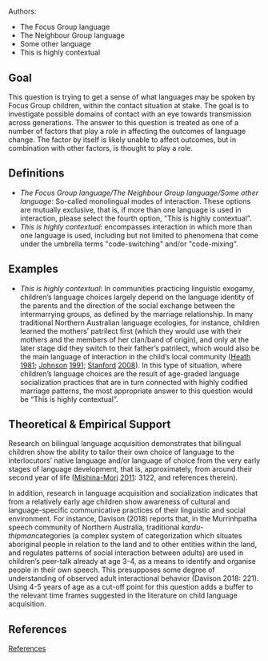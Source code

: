 # [](ContributionTable?__template__=property.md&property=name#cldf:T4)

Authors: [](ContributionTable?__template__=property.md&property=contributor#cldf:T4)
- The Focus Group language
- The Neighbour Group language
- Some other language
- This is highly contextual

## Goal

This question is trying to get a sense of what languages may be spoken by Focus Group children, within the contact situation at stake. The goal is to investigate possible domains of contact with an eye towards transmission across generations. The answer to this question is treated as one of a number of factors that play a role in affecting the outcomes of language change. The factor by itself is likely unable to affect outcomes, but in combination with other factors, is thought to play a role.


## Definitions

- *The Focus Group language/The Neighbour Group language/Some other language*: So-called monolingual modes of interaction. These options are mutually exclusive, that is, if more than one language is used in interaction, please select the fourth option, "This is highly contextual”.
- *This is highly contextual*: encompasses interaction in which more than one language is used, including but not limited to phenomena that come under the umbrella terms "code-switching" and/or "code-mixing".

## Examples

- *This is highly contextual*: In communities practicing linguistic exogamy, children’s language choices largely depend on the language identity of the parents and the direction of the social exchange between the intermarrying groups, as defined by the marriage relationship. In many traditional Northern Australian language ecologies, for instance, children learned the mothers’ patrilect first (which they would use with their mothers and the members of her clan/band of origin), and only at the later stage did they switch to their father’s patrilect, which would also be the main language of interaction in the child’s local community ([Heath](sources.bib?ref&with_internal_ref_link&keep_label#cldf:Heath1981) [1981](sources.bib?ref&with_internal_ref_link&keep_label#cldf:Heath1981); [Johnson](sources.bib?ref&with_internal_ref_link&keep_label#cldf:Johnson1991) [1991](sources.bib?ref&with_internal_ref_link&keep_label#cldf:Johnson1991); [Stanford](sources.bib?ref&with_internal_ref_link&keep_label#cldf:Stanford2008) [2008](sources.bib?ref&with_internal_ref_link&keep_label#cldf:Stanford2008)). In this type of situation, where children’s language choices are the result of age-graded language socialization practices that are in turn connected with highly codified marriage patterns, the most appropriate answer to this question would be “This is highly contextual”.

## Theoretical & Empirical Support

Research on bilingual language acquisition demonstrates that bilingual children show the ability to tailor their own choice of language to the interlocutors’ native language and/or language of choice from the very early stages of language development, that is, approximately, from around their second year of life ([Mishina-Mori](sources.bib?ref&with_internal_ref_link&keep_label#cldf:Mishina-Mori2011) [2011](sources.bib?ref&with_internal_ref_link&keep_label#cldf:Mishina-Mori2011): 3122, and references therein).

In addition, research in language acquisition and socialization indicates that from a relatively early age children show awareness of cultural and language-specific communicative practices of their linguistic and social environment. For instance, Davison (2018) reports that, in the Murrinhpatha speech community of Northern Australia, traditional *kardu-thipman*categories (a complex system of categorization which situates aboriginal people in relation to the land and to other entities within the land, and regulates patterns of social interaction between adults) are used in children’s peer-talk already at age 3-4, as a means to identify and organise people in their own speech. This presupposes some degree of understanding of observed adult interactional behavior (Davison 2018: 221). Using 4-5 years of age as a cut-off point for this question adds a buffer to the relevant time frames suggested in the literature on child language acquisition.

## References

[References](Source?cited_only&with_link#cldf:__all__)